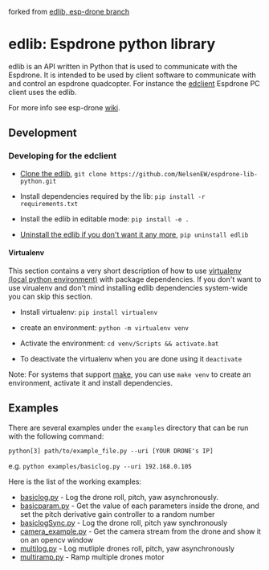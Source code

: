 forked from [edlib, esp-drone branch](https://github.com/leeebo/crazyflie-lib-python/tree/esp-drone)

# edlib: Espdrone python library

edlib is an API written in Python that is used to communicate with the Espdrone. It is intended to be used by client software to
communicate with and control an espdrone quadcopter. For instance the [edclient](https://github.com/NelsenEW/espdrone-clients) Espdrone PC client uses the edlib.

For more info see esp-drone [wiki](https://docs.espressif.com/projects/espressif-esp-drone/en/latest/index.html "Espdrone Wiki from espressif").


## Development
### Developing for the edclient
* [Clone the edlib](https://help.github.com/articles/cloning-a-repository/), 
  `git clone https://github.com/NelsenEW/espdrone-lib-python.git`
* Install dependencies required by the lib: 
  `pip install -r requirements.txt`

* Install the edlib in editable mode: `pip install -e .`
* [Uninstall the edlib if you don't want it any more](http://pip-python3.readthedocs.org/en/latest/reference/pip_uninstall.html), `pip uninstall edlib`

#### Virtualenv
This section contains a very short description of how to use [virtualenv (local python environment)](https://virtualenv.pypa.io/en/latest/) 
with package dependencies. If you don't want to use virualenv and don't mind installing edlib dependencies system-wide
you can skip this section.

* Install virtualenv: `pip install virtualenv`
* create an environment: `python -m virtualenv venv`
* Activate the environment: `cd venv/Scripts && activate.bat`


* To deactivate the virtualenv when you are done using it `deactivate`

Note: For systems that support [make](https://www.gnu.org/software/make/manual/html_node/Simple-Makefile.html), you can use `make venv` to
create an environment, activate it and install dependencies.

## Examples
There are several examples under the `examples` directory that can be run with the following command:

`python[3] path/to/example_file.py --uri [YOUR DRONE's IP]` 

e.g. `python examples/basiclog.py --uri 192.168.0.105`

Here is the list of the working examples:
* [basiclog.py](examples/basiclog.py) - Log the drone roll, pitch, yaw asynchronously.
* [basicparam.py](examples/basicparam.py) - Get the value of each parameters inside the drone, and set the pitch derivative gain controller to a random number
* [basiclogSync.py](examples/basiclogSync.py) - Log the drone roll, pitch yaw synchronously
* [camera_example.py](examples/camera_example.py) - Get the camera stream from the drone and show it on an opencv window
* [multilog.py](examples/multilog.py) - Log mutliple drones roll, pitch, yaw asynchronously
* [multiramp.py](examples/multiramp.py) - Ramp multiple drones motor